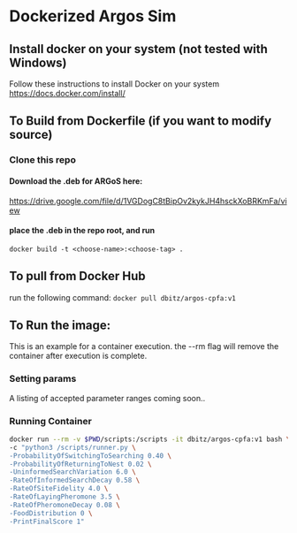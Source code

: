 # Dockerized Argos Sim
## Install docker on your system (not tested with Windows)
Follow these instructions to install Docker on your system
https://docs.docker.com/install/

## To Build from Dockerfile (if you want to modify source)
### Clone this repo
#### Download the .deb for ARGoS here:
https://drive.google.com/file/d/1VGDogC8tBipOv2kykJH4hsckXoBRKmFa/view
#### place the .deb in the repo root, and run
```docker build -t <choose-name>:<choose-tag> .```

## To pull from Docker Hub
run the following command:
```docker pull dbitz/argos-cpfa:v1```

## To Run the image:
This is an example for a container execution. the --rm flag will remove the container after execution is complete.
### Setting params
A listing of accepted parameter ranges coming soon..
### Running Container
```bash
docker run --rm -v $PWD/scripts:/scripts -it dbitz/argos-cpfa:v1 bash \
-c "python3 /scripts/runner.py \
-ProbabilityOfSwitchingToSearching 0.40 \
-ProbabilityOfReturningToNest 0.02 \
-UninformedSearchVariation 6.0 \
-RateOfInformedSearchDecay 0.58 \
-RateOfSiteFidelity 4.0 \
-RateOfLayingPheromone 3.5 \
-RateOfPheromoneDecay 0.08 \
-FoodDistribution 0 \
-PrintFinalScore 1"
```

